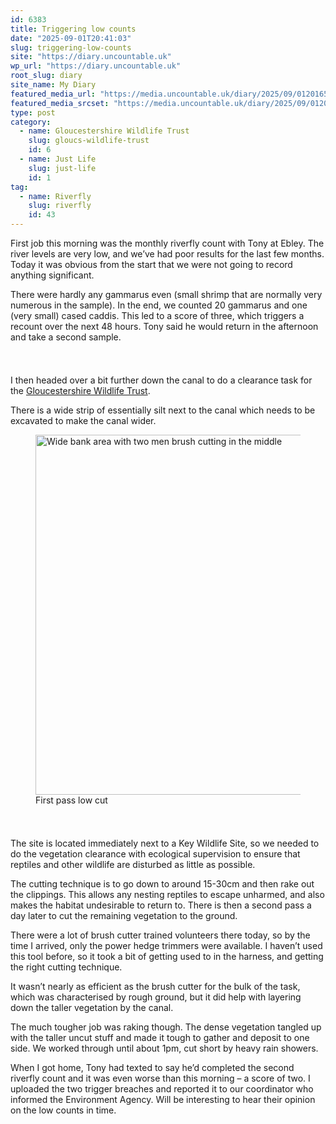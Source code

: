 ```yaml
---
id: 6383
title: Triggering low counts
date: "2025-09-01T20:41:03"
slug: triggering-low-counts
site: "https://diary.uncountable.uk"
wp_url: "https://diary.uncountable.uk"
root_slug: diary
site_name: My Diary
featured_media_url: "https://media.uncountable.uk/diary/2025/09/01201658/IMG20250901084716.webp"
featured_media_srcset: "https://media.uncountable.uk/diary/2025/09/01201658/IMG20250901084716-300x133.webp 300w, https://media.uncountable.uk/diary/2025/09/01201658/IMG20250901084716-1024x455.webp 1024w, https://media.uncountable.uk/diary/2025/09/01201658/IMG20250901084716-150x150.webp 150w, https://media.uncountable.uk/diary/2025/09/01201658/IMG20250901084716-640x285.webp 640w, https://media.uncountable.uk/diary/2025/09/01201658/IMG20250901084716.webp 1878w"
type: post
category:
  - name: Gloucestershire Wildlife Trust
    slug: gloucs-wildlife-trust
    id: 6
  - name: Just Life
    slug: just-life
    id: 1
tag:
  - name: Riverfly
    slug: riverfly
    id: 43
---
```



<p>First job this morning was the monthly riverfly count with Tony at Ebley.  The river levels are very low, and we&#8217;ve had poor results for the last few months.  Today it was obvious from the start that we were not going to record anything significant.</p>



<p>There were hardly any gammarus even (small shrimp that are normally very numerous in the sample).  In the end, we counted 20 gammarus and one (very small) cased caddis.  This led to a score of three, which triggers a recount over the next 48 hours.  Tony said he would return in the afternoon and take a second sample.</p>


<style>.kb-row-layout-id6383_e83a82-89 > .kt-row-column-wrap{align-content:start;}:where(.kb-row-layout-id6383_e83a82-89 > .kt-row-column-wrap) > .wp-block-kadence-column{justify-content:start;}.kb-row-layout-id6383_e83a82-89 > .kt-row-column-wrap{column-gap:var(--global-kb-gap-md, 2rem);row-gap:var(--global-kb-gap-md, 2rem);padding-top:var(--global-kb-spacing-sm, 1.5rem);padding-bottom:var(--global-kb-spacing-sm, 1.5rem);grid-template-columns:repeat(2, minmax(0, 1fr));}.kb-row-layout-id6383_e83a82-89 > .kt-row-layout-overlay{opacity:0.30;}@media all and (max-width: 1024px){.kb-row-layout-id6383_e83a82-89 > .kt-row-column-wrap{grid-template-columns:repeat(2, minmax(0, 1fr));}}@media all and (max-width: 767px){.kb-row-layout-id6383_e83a82-89 > .kt-row-column-wrap{grid-template-columns:minmax(0, 1fr);}.kb-row-layout-id6383_e83a82-89 > .kt-row-column-wrap > .wp-block-kadence-column:nth-of-type(1){order:2;}.kb-row-layout-id6383_e83a82-89 > .kt-row-column-wrap > .wp-block-kadence-column:nth-of-type(2){order:1;}.kb-row-layout-id6383_e83a82-89 > .kt-row-column-wrap > .wp-block-kadence-column:nth-of-type(3){order:12;}.kb-row-layout-id6383_e83a82-89 > .kt-row-column-wrap > .wp-block-kadence-column:nth-of-type(4){order:11;}.kb-row-layout-id6383_e83a82-89 > .kt-row-column-wrap > .wp-block-kadence-column:nth-of-type(5){order:22;}.kb-row-layout-id6383_e83a82-89 > .kt-row-column-wrap > .wp-block-kadence-column:nth-of-type(6){order:21;}.kb-row-layout-id6383_e83a82-89 > .kt-row-column-wrap > .wp-block-kadence-column:nth-of-type(7){order:32;}.kb-row-layout-id6383_e83a82-89 > .kt-row-column-wrap > .wp-block-kadence-column:nth-of-type(8){order:31;}}</style><div class="kb-row-layout-wrap kb-row-layout-id6383_e83a82-89 alignnone wp-block-kadence-rowlayout"><div class="kt-row-column-wrap kt-has-2-columns kt-row-layout-equal kt-tab-layout-inherit kt-mobile-layout-row kt-row-valign-top">
<style>.kadence-column6383_896803-b8 > .kt-inside-inner-col,.kadence-column6383_896803-b8 > .kt-inside-inner-col:before{border-top-left-radius:0px;border-top-right-radius:0px;border-bottom-right-radius:0px;border-bottom-left-radius:0px;}.kadence-column6383_896803-b8 > .kt-inside-inner-col{column-gap:var(--global-kb-gap-sm, 1rem);}.kadence-column6383_896803-b8 > .kt-inside-inner-col{flex-direction:column;}.kadence-column6383_896803-b8 > .kt-inside-inner-col > .aligncenter{width:100%;}.kadence-column6383_896803-b8 > .kt-inside-inner-col:before{opacity:0.3;}.kadence-column6383_896803-b8{position:relative;}@media all and (max-width: 1024px){.kadence-column6383_896803-b8 > .kt-inside-inner-col{flex-direction:column;justify-content:center;}}@media all and (max-width: 767px){.kadence-column6383_896803-b8 > .kt-inside-inner-col{flex-direction:column;justify-content:center;}}</style>
<div class="wp-block-kadence-column kadence-column6383_896803-b8"><div class="kt-inside-inner-col">
<p>I then headed over a bit further down the canal to do a clearance task for the <a href="https://www.gloucestershirewildlifetrust.co.uk/volunteer">Gloucestershire Wildlife Trust</a>.</p>



<p>There is a wide strip of essentially silt next to the canal which needs to be excavated to make the canal wider.</p>



<p></p>
</div></div>


<style>.kadence-column6383_35b25d-5a > .kt-inside-inner-col,.kadence-column6383_35b25d-5a > .kt-inside-inner-col:before{border-top-left-radius:0px;border-top-right-radius:0px;border-bottom-right-radius:0px;border-bottom-left-radius:0px;}.kadence-column6383_35b25d-5a > .kt-inside-inner-col{column-gap:var(--global-kb-gap-sm, 1rem);}.kadence-column6383_35b25d-5a > .kt-inside-inner-col{flex-direction:column;}.kadence-column6383_35b25d-5a > .kt-inside-inner-col > .aligncenter{width:100%;}.kadence-column6383_35b25d-5a > .kt-inside-inner-col:before{opacity:0.3;}.kadence-column6383_35b25d-5a{position:relative;}@media all and (max-width: 1024px){.kadence-column6383_35b25d-5a > .kt-inside-inner-col{flex-direction:column;justify-content:center;}}@media all and (max-width: 767px){.kadence-column6383_35b25d-5a > .kt-inside-inner-col{flex-direction:column;justify-content:center;}}</style>
<div class="wp-block-kadence-column kadence-column6383_35b25d-5a"><div class="kt-inside-inner-col">
<figure class="wp-block-image size-large"><img loading="lazy" decoding="async" width="1024" height="576" src="https://media.uncountable.uk/diary/2025/09/01201652/IMG20250901093533-1024x576.webp" alt="Wide bank area with two men brush cutting in the middle" class="wp-image-6384" srcset="https://media.uncountable.uk/diary/2025/09/01201652/IMG20250901093533-1024x576.webp 1024w, https://media.uncountable.uk/diary/2025/09/01201652/IMG20250901093533-300x169.webp 300w, https://media.uncountable.uk/diary/2025/09/01201652/IMG20250901093533-640x360.webp 640w, https://media.uncountable.uk/diary/2025/09/01201652/IMG20250901093533.webp 1763w" sizes="auto, (max-width: 1024px) 100vw, 1024px" /><figcaption class="wp-element-caption">First pass low cut</figcaption></figure>
</div></div>

</div></div>


<p>The site is located immediately next to a Key Wildlife Site, so we needed to do the vegetation clearance with ecological supervision to ensure that reptiles and other wildlife are disturbed as little as possible.</p>



<p>The cutting technique is to go down to around 15-30cm and then rake out the clippings.  This allows any nesting reptiles to escape unharmed, and also makes the habitat undesirable to return to.  There is then a second pass a day later to cut the remaining vegetation to the ground.</p>



<p>There were a lot of brush cutter trained volunteers there today, so by the time I arrived, only the power hedge trimmers were available.  I haven&#8217;t used this tool before, so it took a bit of getting used to in the harness, and getting the right cutting technique.</p>



<p>It wasn&#8217;t nearly as efficient as the brush cutter for the bulk of the task, which was characterised by rough ground, but it did help with layering down the taller vegetation by the canal.</p>



<p>The much tougher job was raking though.  The dense vegetation tangled up with the taller uncut stuff and made it tough to gather and deposit to one side.  We worked through until about 1pm, cut short by heavy rain showers.</p>



<p>When I got home, Tony had texted to say he&#8217;d completed the second riverfly count and it was even worse than this morning &#8211; a score of two.  I uploaded the two trigger breaches and reported it to our coordinator who informed the Environment Agency.  Will be interesting to hear their opinion on the low counts in time.</p>
